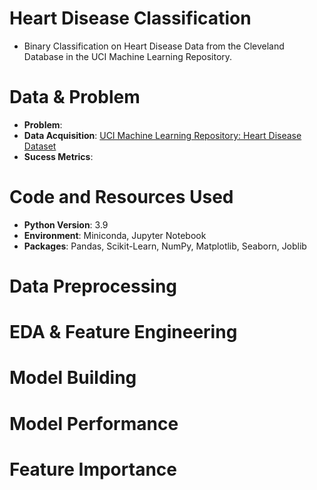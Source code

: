 # Heart Disease Classification
* Binary Classification on Heart Disease Data from the Cleveland Database in the UCI Machine Learning Repository.

# Data & Problem
* **Problem**: 
* **Data Acquisition**: [UCI Machine Learning Repository: Heart Disease Dataset](https://archive.ics.uci.edu/ml/datasets/heart+disease)
* **Sucess Metrics**: 

# Code and Resources Used
* **Python Version**: 3.9
* **Environment**: Miniconda, Jupyter Notebook
* **Packages**: Pandas, Scikit-Learn, NumPy, Matplotlib, Seaborn, Joblib

# Data Preprocessing

# EDA & Feature Engineering

# Model Building

# Model Performance

# Feature Importance
